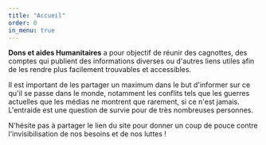 ```yaml
---
title: "Accueil"
order: 0
in_menu: true
---
```

**Dons et aides Humanitaires** a pour objectif de réunir des cagnottes, des comptes qui publient des informations diverses ou d'autres liens utiles afin de les rendre plus facilement trouvables et accessibles.

Il est important de les partager un maximum dans le but d'informer sur ce qu'il se passe dans le monde, notamment les conflits tels que les guerres actuelles que les médias ne montrent que rarement, si ce n'est jamais. L'entraide est une question de survie pour de très nombreuses personnes.

N'hésite pas à partager le lien du site pour donner un coup de pouce contre l'invisibilisation de nos besoins et de nos luttes ! 